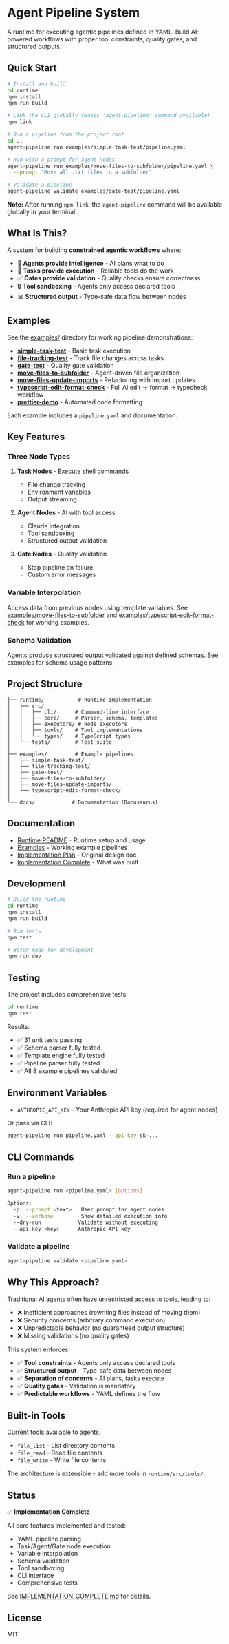 # Agent Pipeline System

A runtime for executing agentic pipelines defined in YAML. Build AI-powered workflows with proper tool constraints, quality gates, and structured outputs.

## Quick Start

```bash
# Install and build
cd runtime
npm install
npm run build

# Link the CLI globally (makes 'agent-pipeline' command available)
npm link

# Run a pipeline from the project root
cd ..
agent-pipeline run examples/simple-task-test/pipeline.yaml

# Run with a prompt for agent nodes
agent-pipeline run examples/move-files-to-subfolder/pipeline.yaml \
  --prompt "Move all .txt files to a subfolder"

# Validate a pipeline
agent-pipeline validate examples/gate-test/pipeline.yaml
```

**Note:** After running `npm link`, the `agent-pipeline` command will be available globally in your terminal.

## What Is This?

A system for building **constrained agentic workflows** where:

- 🤖 **Agents provide intelligence** - AI plans what to do
- 🔧 **Tasks provide execution** - Reliable tools do the work
- ✅ **Gates provide validation** - Quality checks ensure correctness
- 🔒 **Tool sandboxing** - Agents only access declared tools
- 📊 **Structured output** - Type-safe data flow between nodes

## Examples

See the [examples/](examples/) directory for working pipeline demonstrations:

- **[simple-task-test](examples/simple-task-test/)** - Basic task execution
- **[file-tracking-test](examples/file-tracking-test/)** - Track file changes across tasks
- **[gate-test](examples/gate-test/)** - Quality gate validation
- **[move-files-to-subfolder](examples/move-files-to-subfolder/)** - Agent-driven file organization
- **[move-files-update-imports](examples/move-files-update-imports/)** - Refactoring with import updates
- **[typescript-edit-format-check](examples/typescript-edit-format-check/)** - Full AI edit → format → typecheck workflow
- **[prettier-demo](examples/prettier-demo/)** - Automated code formatting

Each example includes a `pipeline.yaml` and documentation.

## Key Features

### Three Node Types

1. **Task Nodes** - Execute shell commands
   - File change tracking
   - Environment variables
   - Output streaming

2. **Agent Nodes** - AI with tool access
   - Claude integration
   - Tool sandboxing
   - Structured output validation

3. **Gate Nodes** - Quality validation
   - Stop pipeline on failure
   - Custom error messages

### Variable Interpolation

Access data from previous nodes using template variables. See [examples/move-files-to-subfolder](examples/move-files-to-subfolder/) and [examples/typescript-edit-format-check](examples/typescript-edit-format-check/) for working examples.

### Schema Validation

Agents produce structured output validated against defined schemas. See examples for schema usage patterns.

## Project Structure

```
├── runtime/           # Runtime implementation
│   ├── src/
│   │   ├── cli/      # Command-line interface
│   │   ├── core/     # Parser, schema, templates
│   │   ├── executors/ # Node executors
│   │   ├── tools/    # Tool implementations
│   │   └── types/    # TypeScript types
│   └── tests/        # Test suite
│
├── examples/         # Example pipelines
│   ├── simple-task-test/
│   ├── file-tracking-test/
│   ├── gate-test/
│   ├── move-files-to-subfolder/
│   ├── move-files-update-imports/
│   └── typescript-edit-format-check/
│
└── docs/            # Documentation (Docusaurus)
```

## Documentation

- [Runtime README](runtime/README.md) - Runtime setup and usage
- [Examples](examples/) - Working example pipelines
- [Implementation Plan](RUNTIME_IMPLEMENTATION_PLAN.md) - Original design doc
- [Implementation Complete](IMPLEMENTATION_COMPLETE.md) - What was built

## Development

```bash
# Build the runtime
cd runtime
npm install
npm run build

# Run tests
npm test

# Watch mode for development
npm run dev
```

## Testing

The project includes comprehensive tests:

```bash
cd runtime
npm test
```

Results:
- ✅ 31 unit tests passing
- ✅ Schema parser fully tested
- ✅ Template engine fully tested
- ✅ Pipeline parser fully tested
- ✅ All 8 example pipelines validated

## Environment Variables

- `ANTHROPIC_API_KEY` - Your Anthropic API key (required for agent nodes)

Or pass via CLI:
```bash
agent-pipeline run pipeline.yaml --api-key sk-...
```

## CLI Commands

### Run a pipeline
```bash
agent-pipeline run <pipeline.yaml> [options]

Options:
  -p, --prompt <text>   User prompt for agent nodes
  -v, --verbose         Show detailed execution info
  --dry-run            Validate without executing
  --api-key <key>      Anthropic API key
```

### Validate a pipeline
```bash
agent-pipeline validate <pipeline.yaml>
```

## Why This Approach?

Traditional AI agents often have unrestricted access to tools, leading to:
- ❌ Inefficient approaches (rewriting files instead of moving them)
- ❌ Security concerns (arbitrary command execution)
- ❌ Unpredictable behavior (no guaranteed output structure)
- ❌ Missing validations (no quality gates)

This system enforces:
- ✅ **Tool constraints** - Agents only access declared tools
- ✅ **Structured output** - Type-safe data between nodes
- ✅ **Separation of concerns** - AI plans, tasks execute
- ✅ **Quality gates** - Validation is mandatory
- ✅ **Predictable workflows** - YAML defines the flow

## Built-in Tools

Current tools available to agents:

- `file_list` - List directory contents
- `file_read` - Read file contents
- `file_write` - Write file contents

The architecture is extensible - add more tools in `runtime/src/tools/`.

## Status

✅ **Implementation Complete**

All core features implemented and tested:
- YAML pipeline parsing
- Task/Agent/Gate node execution
- Variable interpolation
- Schema validation
- Tool sandboxing
- CLI interface
- Comprehensive tests

See [IMPLEMENTATION_COMPLETE.md](IMPLEMENTATION_COMPLETE.md) for details.

## License

MIT
